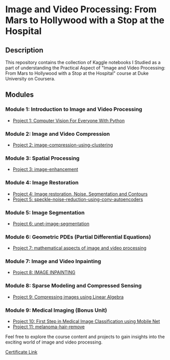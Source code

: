 # Image and Video Processing: From Mars to Hollywood with a Stop at the Hospital

## Description
This repository contains the collection of Kaggle notebooks I Studied as a part of understanding the Practical Aspect of "Image and Video Processing: From Mars to Hollywood with a Stop at the Hospital" course at Duke University on Coursera.

## Modules
### Module 1: Introduction to Image and Video Processing
- [Project 1: Computer Vision For Everyone With Python](https://github.com/heathbrew/Image-and-Video-Processing-From-Mars-to-Hollywood-with-a-Stop-at-the-Hospital/blob/main/Module%201%20Image%20and%20Video%20processing%20Basics.ipynb)

### Module 2: Image and Video Compression
- [Project 2: image-compression-using-clustering](https://github.com/heathbrew/Image-and-Video-Processing-From-Mars-to-Hollywood-with-a-Stop-at-the-Hospital/blob/main/Module%202%20image-compression-using-clustering.ipynb)

### Module 3: Spatial Processing
- [Project 3: image-enhancement](https://github.com/heathbrew/Image-and-Video-Processing-From-Mars-to-Hollywood-with-a-Stop-at-the-Hospital/blob/main/Module%203%20image-enhancement.ipynb)

### Module 4: Image Restoration
- [Project 4: Image restoration, Noise, Segmentation and Contours](https://github.com/heathbrew/Image-and-Video-Processing-From-Mars-to-Hollywood-with-a-Stop-at-the-Hospital/blob/main/Module%204%20Image_restoration_Noise_Segmentation_and_Contours.ipynb)
- [Project 5: speckle-noise-reduction-using-conv-autoencoders](https://github.com/heathbrew/Image-and-Video-Processing-From-Mars-to-Hollywood-with-a-Stop-at-the-Hospital/blob/main/Module%204%20speckle-noise-reduction-using-conv-autoencoders.ipynb)

### Module 5: Image Segmentation
- [Project 6: unet-image-segmentation](https://github.com/heathbrew/Image-and-Video-Processing-From-Mars-to-Hollywood-with-a-Stop-at-the-Hospital/blob/main/Module%205%20unet-image-segmentation.ipynb)

### Module 6: Geometric PDEs (Partial Differential Equations)
- [Project 7: mathematical aspects of image and video processing](https://github.com/heathbrew/Image-and-Video-Processing-From-Mars-to-Hollywood-with-a-Stop-at-the-Hospital/blob/43f7d99ce6865418b75549ab719eebfc7cafed20/Module%206%20computer-vision-1-digital-images-processing.ipynb)

### Module 7: Image and Video Inpainting
- [Project 8: IMAGE INPAINTING](https://github.com/heathbrew/Image-and-Video-Processing-From-Mars-to-Hollywood-with-a-Stop-at-the-Hospital/blob/main/Module%207%20computer-vision-101-with-opencv.ipynb)

### Module 8: Sparse Modeling and Compressed Sensing
- [Project 9: Compressing images using Linear Algebra](https://github.com/heathbrew/Image-and-Video-Processing-From-Mars-to-Hollywood-with-a-Stop-at-the-Hospital/blob/main/Module%208%20compressing-images-using-linear-algebra.ipynb)

### Module 9: Medical Imaging (Bonus Unit)
- [Project 10: First Step in Medical Image Classification using Mobile Net](https://github.com/heathbrew/Image-and-Video-Processing-From-Mars-to-Hollywood-with-a-Stop-at-the-Hospital/blob/main/Module%209%20medical-image-classification-for-beginner.ipynb)
- [Project 11: melanoma-hair-remove](https://github.com/heathbrew/Image-and-Video-Processing-From-Mars-to-Hollywood-with-a-Stop-at-the-Hospital/blob/main/Module%209%20melanoma-hair-remove.ipynb)


Feel free to explore the course content and projects to gain insights into the exciting world of image and video processing.

[Certificate Link](https://www.coursera.org/account/accomplishments/verify/U8VBGGS9HKMX)
